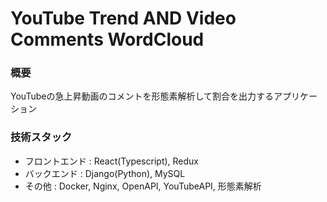 # YouTube Trend  AND  Video Comments WordCloud


### 概要
YouTubeの急上昇動画のコメントを形態素解析して割合を出力するアプリケーション


### 技術スタック
* フロントエンド : React(Typescript), Redux
* バックエンド : Django(Python), MySQL
* その他 : Docker, Nginx, OpenAPI, YouTubeAPI, 形態素解析
